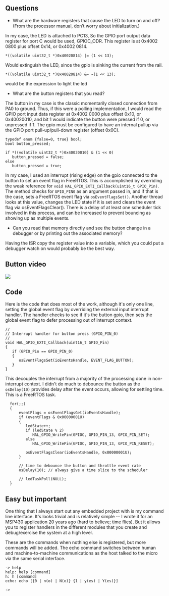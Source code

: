 ## Questions

* What are the hardware registers that cause the LED to turn on and off? (From the processor manual, don’t worry about initialization.) 

In my case, the LED is attached to PC13, So the GPIO port output data register for port C would be used, GPIOC_ODR. This register is at 0x4002 0800 plus offset 0x14, or 0x4002 0814.

`*((volatile uint32_t *)0x40020814) |= (1 << 13);`

Would extinguish the LED, since the gpio is sinking the current from the rail.

`*((volatile uint32_t *)0x40020814) &= ~(1 << 13);`

would be the expression to light the led

* What are the button registers that you read?

The button in my case is the classic momentarily closed connection from PA0 to ground. Thus, if this were a polling implementation, I would read the GPIO port input data register at 0x4002 0000 plus offset 0x10, or 0x40020010, and bit 1 would indicate the button were pressed if 0, or unpressed if 1. The gpio must be configured to have an internal pullup via the GPIO port pull-up/pull-down register (offset 0x0C). 

```
typedef enum {false=0, true} bool;
bool button_pressed;

if *((volatile uint32_t *)0x40020010) & (1 << 0)
   button_pressed = false;
else
   button_pressed = true;

```

In my case, I used an interrupt (rising edge) on the gpio connected to the button to set an event flag in FreeRTOS. This is accomplished by overriding the weak reference for `void HAL_GPIO_EXTI_Callback(uint16_t GPIO_Pin)`. The method checks for `GPIO_PIN0` as an argument passed in, and if that is the case, sets a FreeRTOS event flag via `osEventFlagsSet()`. Another thread looks at this value, changes the LED state if it is set and clears the event flag via osEventFlagsClear(). There is a delay of at least one scheduler tick involved in this process, and can be increased to prevent bouncing as showing up as multiple events. 

* Can you read that memory directly and see the button change in a debugger or by printing out the associated memory?

Having the ISR copy the register value into a variable, which you could put a debugger watch on would probably be the best way.

## Button video

![](button_video.gif)


## Code

Here is the code that does most of the work, although it's only one line, setting the global event flag by overriding the external input interrupt handler. The handler checks to see if it's the button gpio, then sets the global event flag to defer processing out of interrupt context. 

```
//
// Interrupt handler for button press (GPIO_PIN_0)
//
void HAL_GPIO_EXTI_Callback(uint16_t GPIO_Pin)
{
   if (GPIO_Pin == GPIO_PIN_0)
   {
      osEventFlagsSet(ioEventsHandle, EVENT_FLAG_BUTTON);
   }
}
```

This decouples the interrupt from a majority of the processing done in non-interrupt context. I didn't do much to debounce the button as the `osDelay(10)` provides delay after the event occurs, allowing for settling time. This is a FreeRTOS task. 

```
  for(;;)
  {
      eventFlags = osEventFlagsGet(ioEventsHandle);
      if (eventFlags & 0x00000001U)
      {
         ledState++;
         if (ledState % 2)
            HAL_GPIO_WritePin(GPIOC, GPIO_PIN_13, GPIO_PIN_SET);
         else
            HAL_GPIO_WritePin(GPIOC, GPIO_PIN_13, GPIO_PIN_RESET);

         osEventFlagsClear(ioEventsHandle, 0x00000001U);
      }

      // time to debounce the button and throttle event rate
      osDelay(10); // always give a time slice to the scheduler 
      
      // ledTaskPoll(NULL);
  }
```
## Easy but important

One thing that I always start out any embedded project with is my command line interface. It's looks trivial and is relatively simple -- I wrote it for an MSP430 application 20 years ago (hard to believe; time flies). But it allows you to register handlers in the different modules that you create and debug/exercise the system at a high level. 

These are the commands when nothing else is registered, but more commands will be added. The echo command switches between human and machine-to-machine communications as the host talked to the micro via the same serial interface. 
```
-> help
help: help [command]
h: h [command]
echo: echo [{0 | n(o) | N(o)} {1 | y(es) | Y(es)}]

-> 
```
